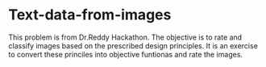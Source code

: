 # Text-data-from-images
This problem is from Dr.Reddy Hackathon. The objective is to rate and classify images based on the prescribed design principles. It is an exercise to convert these princiles into objective funtionas and rate the images.
